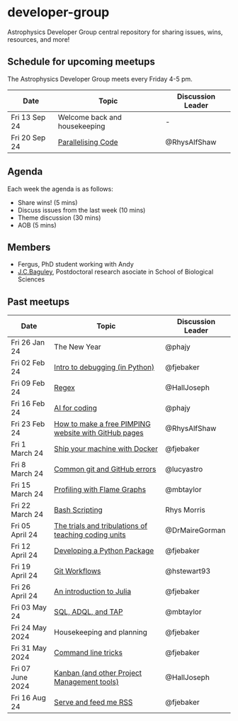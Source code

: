 # developer-group

Astrophysics Developer Group central repository for sharing issues, wins, resources, and more!

## Schedule for upcoming meetups

The Astrophysics Developer Group meets every Friday 4-5 pm.

| Date          | Topic                                                                                  | Discussion Leader |
| ------------- | -------------------------------------------------------------------------------------- | ----------------- |
| Fri 13 Sep 24 | Welcome back and housekeeping                                                          | -                 |
| Fri 20 Sep 24 | [Parallelising Code](https://github.com/astro-group-bristol/developer-group/issues/17) | @RhysAlfShaw      |

## Agenda

Each week the agenda is as follows:

- Share wins! (5 mins)
- Discuss issues from the last week (10 mins)
- Theme discussion (30 mins)
- AOB (5 mins)

## Members

- Fergus, PhD student working with Andy
- [J.C.Baguley](https://research-information.bris.ac.uk/en/persons/cale-baguley-2), Postdoctoral research asociate in School of Biological Sciences

## Past meetups

| Date             | Topic                                                                                                                    | Discussion Leader |
| ---------------- | ------------------------------------------------------------------------------------------------------------------------ | ----------------- |
| Fri 26 Jan 24    | The New Year                                                                                                             | @phajy            |
| Fri 02 Feb 24    | [Intro to debugging (in Python)](https://github.com/astro-group-bristol/developer-group/issues/13)                       | @fjebaker         |
| Fri 09 Feb 24    | [Regex](https://github.com/astro-group-bristol/developer-group/issues/14)                                                | @HallJoseph       |
| Fri 16 Feb 24    | [AI for coding](https://github.com/astro-group-bristol/developer-group/issues/16)                                        | @phajy            |
| Fri 23 Feb 24    | [How to make a free PIMPING website with GitHub pages](https://github.com/astro-group-bristol/developer-group/issues/12) | @RhysAlfShaw      |
| Fri 1 March 24   | [Ship your machine with Docker](https://github.com/astro-group-bristol/developer-group/issues/18)                        | @fjebaker         |
| Fri 8 March 24   | [Common git and GitHub errors](https://github.com/astro-group-bristol/developer-group/issues/20)                         | @lucyastro        |
| Fri 15 March 24  | [Profiling with Flame Graphs](https://github.com/astro-group-bristol/developer-group/issues/19)                          | @mbtaylor         |
| Fri 22 March 24  | [Bash Scripting](https://github.com/astro-group-bristol/developer-group/issues/23)                                       | Rhys Morris       |
| Fri 05 April 24  | [The trials and tribulations of teaching coding units](https://github.com/astro-group-bristol/developer-group/issues/22) | @DrMaireGorman    |
| Fri 12 April 24  | [Developing a Python Package](https://github.com/astro-group-bristol/developer-group/issues/24)                          | @fjebaker         |
| Fri 19 April 24  | [Git Workflows](https://github.com/astro-group-bristol/developer-group/issues/6)                                         | @hstewart93       |
| Fri 26 April 24  | [An introduction to Julia](https://github.com/astro-group-bristol/developer-group/issues/26)                             | @fjebaker         |
| Fri 03 May 24    | [SQL, ADQL, and TAP](https://github.com/astro-group-bristol/developer-group/issues/28)                                   | @mbtaylor         |
| Fri 24 May 2024  | Housekeeping and planning                                                                                                | @fjebaker         |
| Fri 31 May 2024  | [Command line tricks](https://github.com/astro-group-bristol/developer-group/issues/43)                                  | @fjebaker         |
| Fri 07 June 2024 | [Kanban (and other Project Management tools)](https://github.com/astro-group-bristol/developer-group/issues/30)          | @HallJoseph       |
| Fri 16 Aug 24    | [Serve and feed me RSS](https://github.com/astro-group-bristol/developer-group/issues/15)                                | @fjebaker         |
